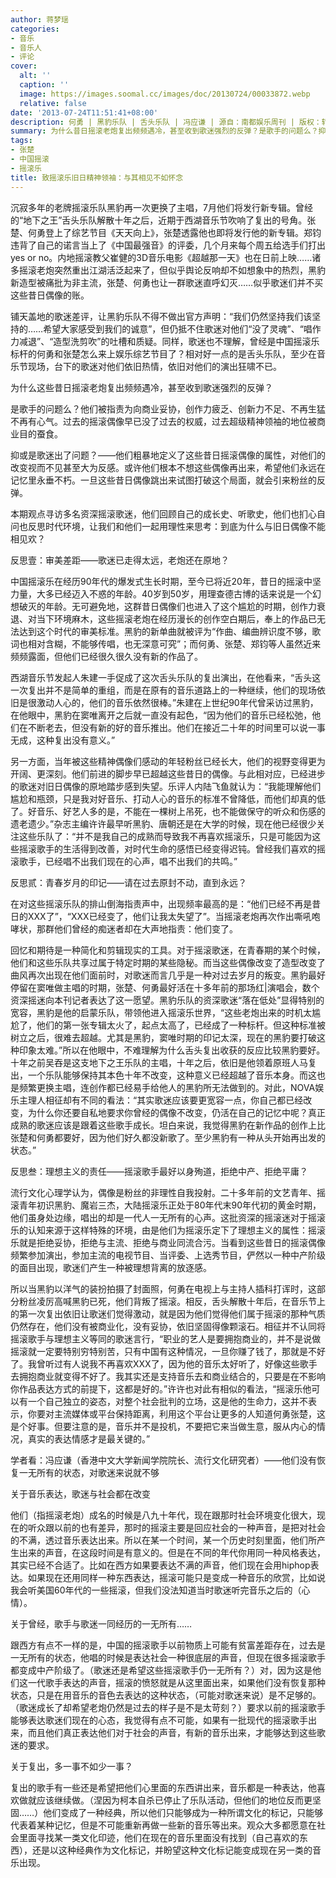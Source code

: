 ```yaml
---
author: 蒋梦瑶
categories:
- 音乐
- 音乐人
- 评论
cover:
  alt: ''
  caption: ''
  image: https://images.soomal.cc/images/doc/20130724/00033872.webp
  relative: false
date: '2013-07-24T11:51:41+08:00'
description: 何勇 | 黑豹乐队 | 舌头乐队 | 冯应谦 | 源自：南都娱乐周刊 | 版权：转载 |  平均/总评分：09.00/18
summary: 为什么昔日摇滚老炮复出频频遇冷，甚至收到歌迷强烈的反弹？是歌手的问题么？抑或是歌迷出了问题？本期观点寻访多名资深摇滚歌迷，他们回顾自己的成长史、听歌史，他们也扪心自问也反思时代环境，让我们和他们一起用理性来思考：到底为什么与旧日偶像不能相见欢？
tags:
- 张楚
- 中国摇滚
- 摇滚乐
title: 致摇滚乐旧日精神领袖：与其相见不如怀念
---
```


沉寂多年的老牌摇滚乐队黑豹再一次更换了主唱，7月他们将发行新专辑。曾经的“地下之王”舌头乐队解散十年之后，近期于西湖音乐节吹响了复出的号角。张楚、何勇登上了综艺节目《天天向上》，张楚透露他也即将发行他的新专辑。郑钧违背了自己的诺言当上了《中国最强音》的评委，几个月来每个周五给选手们打出yes or no。内地摇滚教父崔健的3D音乐电影《超越那一天》也在日前上映……诸多摇滚老炮突然重出江湖活泛起来了，但似乎舆论反响却不如想象中的热烈，黑豹新造型被痛批为非主流，张楚、何勇也让一群歌迷直呼幻灭……似乎歌迷们并不买这些昔日偶像的账。

铺天盖地的歌迷差评，让黑豹乐队不得不做出官方声明：“我们仍然坚持我们该坚持的……希望大家感受到我们的诚意”，但仍抵不住歌迷对他们“没了灵魂”、“唱作力减退”、“造型洗剪吹”的吐槽和质疑。同样，歌迷也不理解，曾经是中国摇滚乐标杆的何勇和张楚怎么来上娱乐综艺节目了？相对好一点的是舌头乐队，至少在音乐节现场，台下的歌迷对他们依旧热情，依旧对他们的演出狂啸不已。

为什么这些昔日摇滚老炮复出频频遇冷，甚至收到歌迷强烈的反弹？

是歌手的问题么？他们被指责为向商业妥协，创作力疲乏、创新力不足、不再生猛不再有心气。过去的摇滚偶像早已没了过去的权威，过去超级精神领袖的地位被商业目的蚕食。

抑或是歌迷出了问题？――他们粗暴地定义了这些昔日摇滚偶像的属性，对他们的改变视而不见甚至大为反感。或许他们根本不想这些偶像再出来，希望他们永远在记忆里永垂不朽。一旦这些昔日偶像跳出来试图打破这个局面，就会引来粉丝的反弹。

本期观点寻访多名资深摇滚歌迷，他们回顾自己的成长史、听歌史，他们也扪心自问也反思时代环境，让我们和他们一起用理性来思考：到底为什么与旧日偶像不能相见欢？

反思壹：审美差距――歌迷已走得太远，老炮还在原地？

中国摇滚乐在经历90年代的爆发式生长时期，至今已将近20年，昔日的摇滚中坚力量，大多已经迈入不惑的年龄。40岁到50岁，用理查德古博的话来说是一个幻想破灭的年龄。无可避免地，这群昔日偶像们也进入了这个尴尬的时期，创作力衰退、对当下环境麻木，这些摇滚老炮在经历漫长的创作空白期后，奉上的作品已无法达到这个时代的审美标准。黑豹的新单曲就被评为“作曲、编曲辨识度不够，歌词也相对含糊，不能够传唱，也无深意可究”；而何勇、张楚、郑钧等人虽然近来频频露面，但他们已经很久很久没有新的作品了。

西湖音乐节发起人朱建一手促成了这次舌头乐队的复出演出，在他看来，“舌头这一次复出并不是简单的重组，而是在原有的音乐道路上的一种继续，他们的现场依旧是很激动人心的，他们的音乐依然很棒。”朱建在上世纪90年代曾采访过黑豹，在他眼中，黑豹在窦唯离开之后就一直没有起色，“因为他们的音乐已经松弛，他们在不断老去，但没有新的好的音乐推出。他们在接近二十年的时间里可以说一事无成，这种复出没有意义。”

另一方面，当年被这些精神偶像们感动的年轻粉丝已经长大，他们的视野变得更为开阔、更深刻。他们前进的脚步早已超越这些昔日的偶像。与此相对应，已经进步的歌迷对旧日偶像的原地踏步感到失望。乐评人内陆飞鱼就认为：“我能理解他们尴尬和瓶颈，只是我对好音乐、打动人心的音乐的标准不曾降低，而他们却真的低了。好音乐、好艺人多的是，不能在一棵树上吊死，也不能做保守的听众和伤感的遗老遗少。”杂志主编许许最早听黑豹、唐朝还是在大学的时候，现在他已经很少关注这些乐队了：“并不是我自己的成熟而导致我不再喜欢摇滚乐，只是可能因为这些摇滚歌手的生活得到改善，对时代生命的感悟已经变得迟钝。曾经我们喜欢的摇滚歌手，已经唱不出我们现在的心声，唱不出我们的共鸣。”

反思贰：青春岁月的印记――请在过去原封不动，直到永远？

在对这些摇滚乐队的排山倒海指责声中，出现频率最高的是：“他们已经不再是昔日的XXX了”，“XXX已经变了，他们让我太失望了”。当摇滚老炮再次作出嘶吼咆哮状，那群他们曾经的痴迷者却在大声地指责：他们变了。

回忆和期待是一种简化和剪辑现实的工具。对于摇滚歌迷，在青春期的某个时候，他们和这些乐队共享过属于特定时期的某些隐秘。而当这些偶像改变了造型改变了曲风再次出现在他们面前时，对歌迷而言几乎是一种对过去岁月的叛变。黑豹最好停留在窦唯做主唱的时期，张楚、何勇最好活在十多年前的那场红|演唱会，数个资深摇迷向本刊记者表达了这一愿望。黑豹乐队的资深歌迷“落在低处”显得特别的宽容，黑豹是他的启蒙乐队，带领他进入摇滚乐世界，“这些老炮出来的时机太尴尬了，他们的第一张专辑太火了，起点太高了，已经成了一种标杆。但这种标准被树立之后，很难去超越。尤其是黑豹，窦唯时期的印记太深，现在的黑豹要打破这种印象太难。”所以在他眼中，不难理解为什么舌头复出收获的反应比较黑豹要好。十年之前吴吞是这支地下之王乐队的主唱，十年之后，依旧是他领着原班人马复出，一个乐队能够保持其本色十年不改变，这种意义已经超越了音乐本身。而这也是频繁更换主唱，连创作都已经易手给他人的黑豹所无法做到的。对此，NOVA娱乐主理人相征却有不同的看法：“其实歌迷应该要更宽容一点，你自己都已经改变，为什么你还要自私地要求你曾经的偶像不改变，仍活在自己的记忆中呢？真正成熟的歌迷应该是跟着这些歌手成长。坦白来说，我觉得黑豹在新作品的创作上比张楚和何勇都要好，因为他们好久都没新歌了。至少黑豹有一种从头开始再出发的状态。”

反思叁：理想主义的责任――摇滚歌手最好以身殉道，拒绝中产、拒绝平庸？

流行文化心理学认为，偶像是粉丝的非理性自我投射。二十多年前的文艺青年、摇滚青年初识黑豹、魔岩三杰，大陆摇滚乐正处于80年代末90年代初的黄金时期，他们虽身处边缘，唱出的却是一代人一无所有的心声。这批资深的摇滚迷对于摇滚乐的认知来源于这样特殊的环境，由是他们为摇滚乐定下了理想主义的属性：摇滚乐就是拒绝妥协，拒绝与主流、拒绝与商业同流合污。当看到这些昔日的摇滚偶像频繁参加演出，参加主流的电视节目、当评委、上选秀节目，俨然以一种中产阶级的面目出现，歌迷们产生一种被理想背离的放逐感。

所以当黑豹以洋气的装扮拍摄了封面照，何勇在电视上与主持人插科打诨时，这部分粉丝凌厉高喊黑豹已死，他们背叛了摇滚。相反，舌头解散十年后，在音乐节上的第一次复出依旧让歌迷们觉得激动，就是因为他们觉得他们属于摇滚的那种气质仍然存在，他们没有被商业化，没有妥协，依旧坚固得像颗滚石。相征并不认同将摇滚歌手与理想主义等同的歌迷言行，“职业的艺人是要拥抱商业的，并不是说做摇滚就一定要特别穷特别苦，只有中国有这种情况，一旦你赚了钱了，那就是不好了。我曾听过有人说我不再喜欢XXX了，因为他的音乐太好听了，好像这些歌手去拥抱商业就变得不好了。我其实还是支持音乐去和商业结合的，只要是在不影响你作品表达方式的前提下，这都是好的。”许许也对此有相似的看法，“摇滚乐他可以有一个自己独立的姿态，对整个社会批判的立场，这是他的生命力，这并不表示，你要对主流媒体或平台保持距离，利用这个平台让更多的人知道何勇张楚，这是个好事。但要注意的是，音乐并不是投机，不要把它来当做生意，服从内心的情况，真实的表达情感才是最关键的。”

学者看：冯应谦（香港中文大学新闻学院院长、流行文化研究者）――他们没有恢复一无所有的状态，对歌迷来说就不够

关于音乐表达，歌迷与社会都在改变

他们（指摇滚老炮）成名的时候是八九十年代，现在跟那时社会环境变化很大，现在的听众跟以前的也有差异，那时的摇滚主要是回应社会的一种声音，是把对社会的不满，透过音乐表达出来。所以在某一个时间，某一个历史时刻里面，他们所产生出来的声音，在这段时间是有意义的。但是在不同的年代你用同一种风格表达，其实已经不合适了。比如在西方如果要表达不满的声音，他们现在会用hiphop表达。如果现在还用同样一种东西表达，摇滚可能只是变成一种音乐的欣赏，比如说我会听美国60年代的一些摇滚，但我们没法知道当时歌迷听完音乐之后的（心情）。

关于曾经，歌手与歌迷一同经历的一无所有……

跟西方有点不一样的是，中国的摇滚歌手以前物质上可能有贫富差距存在，过去是一无所有的状态，他唱的时候是表达社会一种很底层的声音，但现在很多摇滚歌手都变成中产阶级了。（歌迷还是希望这些摇滚歌手仍一无所有？）对，因为这是他们这一代歌手表达的声音，摇滚的愤怒就是从这里面出来，如果他们没有恢复那种状态，只是在用音乐的音色去表达的这种状态，（可能对歌迷来说）是不足够的。（歌迷成长了却希望老炮仍然是过去的样子是不是太苛刻？）要求以前的摇滚歌手能够表达歌迷们现在的心态，我觉得有点不可能，如果有一批现代的摇滚歌手出来，而且他们真正表达他们对于社会的声音，有新的音乐出来，才能够达到这些歌迷的要求。

关于复出，多一事不如少一事？

复出的歌手有一些还是希望把他们心里面的东西讲出来，音乐都是一种表达，他喜欢做就应该继续做。（涅因为柯本自杀已停止了乐队活动，但他们的地位反而更坚固……）他们变成了一种经典，所以他们只能够成为一种所谓文化的标记，只能够代表着某种记忆，但是不可能重新再做一些新的音乐等出来。观众大多都愿意在社会里面寻找某一类文化印迹，他们在现在的音乐里面没有找到（自己喜欢的东西），还是以这种经典作为文化标记，并盼望这种文化标记能变成现在另一类的音乐出现。